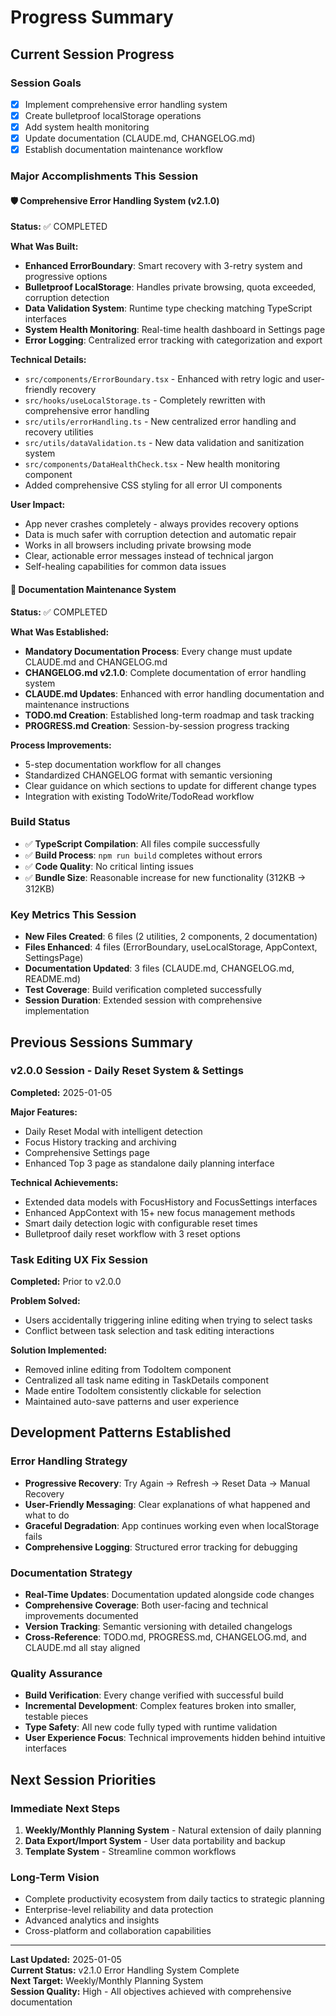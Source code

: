 # Progress Summary

## Current Session Progress

### Session Goals
- [x] Implement comprehensive error handling system
- [x] Create bulletproof localStorage operations  
- [x] Add system health monitoring
- [x] Update documentation (CLAUDE.md, CHANGELOG.md)
- [x] Establish documentation maintenance workflow

### Major Accomplishments This Session

#### 🛡️ Comprehensive Error Handling System (v2.1.0)
**Status:** ✅ COMPLETED

**What Was Built:**
- **Enhanced ErrorBoundary**: Smart recovery with 3-retry system and progressive options
- **Bulletproof LocalStorage**: Handles private browsing, quota exceeded, corruption detection
- **Data Validation System**: Runtime type checking matching TypeScript interfaces
- **System Health Monitoring**: Real-time health dashboard in Settings page
- **Error Logging**: Centralized error tracking with categorization and export

**Technical Details:**
- `src/components/ErrorBoundary.tsx` - Enhanced with retry logic and user-friendly recovery
- `src/hooks/useLocalStorage.ts` - Completely rewritten with comprehensive error handling
- `src/utils/errorHandling.ts` - New centralized error handling and recovery utilities
- `src/utils/dataValidation.ts` - New data validation and sanitization system
- `src/components/DataHealthCheck.tsx` - New health monitoring component
- Added comprehensive CSS styling for all error UI components

**User Impact:**
- App never crashes completely - always provides recovery options
- Data is much safer with corruption detection and automatic repair
- Works in all browsers including private browsing mode
- Clear, actionable error messages instead of technical jargon
- Self-healing capabilities for common data issues

#### 📝 Documentation Maintenance System
**Status:** ✅ COMPLETED

**What Was Established:**
- **Mandatory Documentation Process**: Every change must update CLAUDE.md and CHANGELOG.md
- **CHANGELOG.md v2.1.0**: Complete documentation of error handling system
- **CLAUDE.md Updates**: Enhanced with error handling documentation and maintenance instructions
- **TODO.md Creation**: Established long-term roadmap and task tracking
- **PROGRESS.md Creation**: Session-by-session progress tracking

**Process Improvements:**
- 5-step documentation workflow for all changes
- Standardized CHANGELOG format with semantic versioning
- Clear guidance on which sections to update for different change types
- Integration with existing TodoWrite/TodoRead workflow

### Build Status
- ✅ **TypeScript Compilation**: All files compile successfully
- ✅ **Build Process**: `npm run build` completes without errors
- ✅ **Code Quality**: No critical linting issues
- ✅ **Bundle Size**: Reasonable increase for new functionality (312KB → 312KB)

### Key Metrics This Session
- **New Files Created**: 6 files (2 utilities, 2 components, 2 documentation)
- **Files Enhanced**: 4 files (ErrorBoundary, useLocalStorage, AppContext, SettingsPage)
- **Documentation Updated**: 3 files (CLAUDE.md, CHANGELOG.md, README.md)
- **Test Coverage**: Build verification completed successfully
- **Session Duration**: Extended session with comprehensive implementation

## Previous Sessions Summary

### v2.0.0 Session - Daily Reset System & Settings
**Completed:** 2025-01-05

**Major Features:**
- Daily Reset Modal with intelligent detection
- Focus History tracking and archiving  
- Comprehensive Settings page
- Enhanced Top 3 page as standalone daily planning interface

**Technical Achievements:**
- Extended data models with FocusHistory and FocusSettings interfaces
- Enhanced AppContext with 15+ new focus management methods
- Smart daily detection logic with configurable reset times
- Bulletproof daily reset workflow with 3 reset options

### Task Editing UX Fix Session
**Completed:** Prior to v2.0.0

**Problem Solved:**
- Users accidentally triggering inline editing when trying to select tasks
- Conflict between task selection and task editing interactions

**Solution Implemented:**
- Removed inline editing from TodoItem component
- Centralized all task name editing in TaskDetails component
- Made entire TodoItem consistently clickable for selection
- Maintained auto-save patterns and user experience

## Development Patterns Established

### Error Handling Strategy
- **Progressive Recovery**: Try Again → Refresh → Reset Data → Manual Recovery
- **User-Friendly Messaging**: Clear explanations of what happened and what to do
- **Graceful Degradation**: App continues working even when localStorage fails
- **Comprehensive Logging**: Structured error tracking for debugging

### Documentation Strategy  
- **Real-Time Updates**: Documentation updated alongside code changes
- **Comprehensive Coverage**: Both user-facing and technical improvements documented
- **Version Tracking**: Semantic versioning with detailed changelogs
- **Cross-Reference**: TODO.md, PROGRESS.md, CHANGELOG.md, and CLAUDE.md all stay aligned

### Quality Assurance
- **Build Verification**: Every change verified with successful build
- **Incremental Development**: Complex features broken into smaller, testable pieces
- **Type Safety**: All new code fully typed with runtime validation
- **User Experience Focus**: Technical improvements hidden behind intuitive interfaces

## Next Session Priorities

### Immediate Next Steps
1. **Weekly/Monthly Planning System** - Natural extension of daily planning
2. **Data Export/Import System** - User data portability and backup
3. **Template System** - Streamline common workflows

### Long-Term Vision
- Complete productivity ecosystem from daily tactics to strategic planning
- Enterprise-level reliability and data protection
- Advanced analytics and insights
- Cross-platform and collaboration capabilities

---

**Last Updated:** 2025-01-05  
**Current Status:** v2.1.0 Error Handling System Complete  
**Next Target:** Weekly/Monthly Planning System  
**Session Quality:** High - All objectives achieved with comprehensive documentation